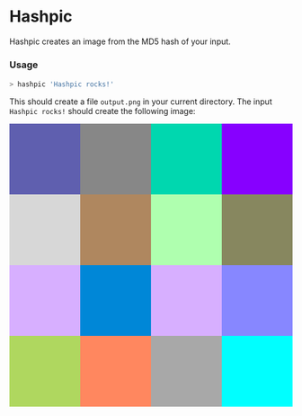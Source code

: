 # Hashpic

Hashpic creates an image from the MD5 hash of your input.

### Usage

```bash
> hashpic 'Hashpic rocks!'
```

This should create a file `output.png` in your current directory. 
The input `Hashpic rocks!` should create the following image:

![hashpic image](./rocks.png)